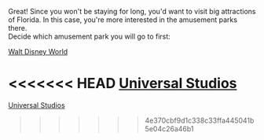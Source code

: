 Great! Since you won't be staying for long, you'd want to visit big attractions of Florida. In this case, you're more interested in the amusement parks there.  
Decide which amusement park you will go to first:

[Walt Disney World](options.md)

<<<<<<< HEAD
[Universal Studios](options2.md)
=======
[Universal Studios](choices2.md)
>>>>>>> 4e370cbf9d1c338c33ffa445041b5e04c26a46b1
